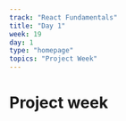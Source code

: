 ```yaml
---
track: "React Fundamentals"
title: "Day 1"
week: 19
day: 1
type: "homepage"
topics: "Project Week"
---
```


# Project week

